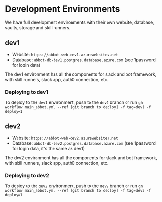 # Development Environments

We have full development environments with their own website, database, vaults, storage and skill runners.

## dev1

- Website: `https://abbot-web-dev1.azurewebsites.net`
- Database:  `abbot-db-dev1.postgres.database.azure.com` (see 1password for login data)

The dev1 environment has all the components for slack and bot framework, with skill runners, slack app, auth0 connection, etc.

### Deploying to dev1

To deploy to the `dev1` environment, push to the `dev1` branch or run `gh workflow main_abbot.yml --ref [git branch to deploy] -f tag=dev1 -f deploy=1`


## dev2

- Website: `https://abbot-web-dev2.azurewebsites.net`
- Database:  `abbot-db-dev2.postgres.database.azure.com` (see 1password for login data, it's the same as dev1)

The dev2 environment has all the components for slack and bot framework, with skill runners, slack app, auth0 connection, etc.

### Deploying to dev2

To deploy to the `dev2` environment, push to the `dev2` branch or run `gh workflow main_abbot.yml --ref [git branch to deploy] -f tag=dev2 -f deploy=1`

#
